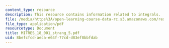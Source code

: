 ```yaml
---
content_type: resource
description: This resource contains information related to integrals.
file: /media/https%3A/open-learning-course-data-rc.s3.amazonaws.com/res-18-001-calculus-online-textbook-spring-2005/8befcfcdaecae64f77cdd83ef8bbfdab_MITRES_18_001_strang_5.pdf
file_type: application/pdf
resourcetype: Document
title: MITRES_18_001_strang_5.pdf
uid: 8befcfcd-aeca-e64f-77cd-d83ef8bbfdab
---
```

